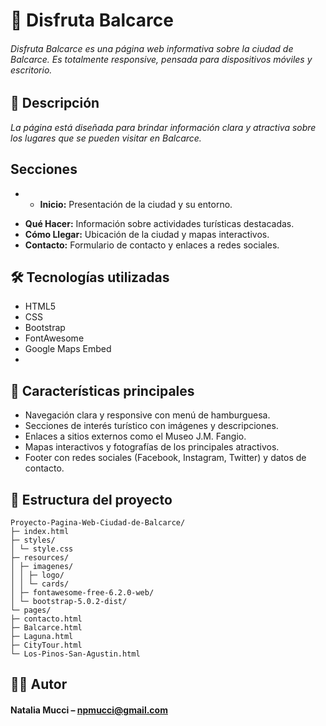 # 🌟 Disfruta Balcarce


###### Disfruta Balcarce es una página web informativa sobre la ciudad de Balcarce.       Es totalmente responsive, pensada para dispositivos móviles y escritorio.

## 📖 Descripción

*La página está diseñada para brindar información clara y atractiva sobre los lugares que se pueden visitar en Balcarce.*  


## Secciones
* - **Inicio:** Presentación de la ciudad y su entorno.  
- **Qué Hacer:** Información sobre actividades turísticas destacadas.  
- **Cómo Llegar:** Ubicación de la ciudad y mapas interactivos.  
- **Contacto:** Formulario de contacto y enlaces a redes sociales. 


## 🛠 Tecnologías utilizadas
* HTML5
* CSS
* Bootstrap 
* FontAwesome
* Google Maps Embed
* 

## 🌟 Características principales

* Navegación clara y responsive con menú de hamburguesa.
* Secciones de interés turístico con imágenes y descripciones.
* Enlaces a sitios externos como el Museo J.M. Fangio.
* Mapas interactivos y fotografías de los principales atractivos.
* Footer con redes sociales (Facebook, Instagram, Twitter) y datos de contacto.

## 📂 Estructura del proyecto
```
Proyecto-Pagina-Web-Ciudad-de-Balcarce/
├─ index.html
├─ styles/
│ └─ style.css
├─ resources/
│ ├─ imagenes/
│ │ ├─ logo/
│ │ └─ cards/
│ ├─ fontawesome-free-6.2.0-web/
│ └─ bootstrap-5.0.2-dist/
└─ pages/
├─ contacto.html
├─ Balcarce.html
├─ Laguna.html
├─ CityTour.html
└─ Los-Pinos-San-Agustin.html
```
## 👩‍💻 Autor
#### Natalia Mucci – npmucci@gmail.com
